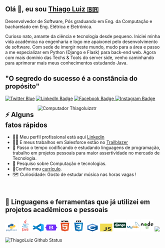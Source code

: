 <h2>Olá 👋, eu sou <a href="https://github.com/Thiagoluizstr">Thiago Luiz  🇧🇷 </a></h2>

<p>Desenvolvedor de Software, Pós graduando em Eng. da Computação e bacharelado em Eng. Elétrica e Eletrônica. </p><p> Curioso nato, amante da ciência e tecnologia desde pequeno. Iniciei minha vida acadêmica na engenharia e logo me apaixonei pelo desenvolvimento de software. Com sede de imergir neste mundo, mudo para a área e passo a me especializar em Python (Django e Flask) para back-end web. Agora com mais domínio das Techs & Tools do server side, venho caminhando para aprimorar mais meus conhecimentos estudando Java. 

<h2>"O segredo do sucesso é a constância do propósito" </h2>
 <a href="https://twitter.com/Thiagoluizstr" target="_blank" rel="noreferrer"><img src="https://img.shields.io/badge/-@Thiagoluizstr-0077B5?style=flat-square&amp;labelColor=0077B5&amp;logo=twitter&amp;link=https://twitter.com/Thiagoluizstr/" 
 alt="Twitter Blue"></a> 
 <a href="https://www.linkedin.com/in/thiago-luiz-str/" target="_blank" rel="noreferrer"><img src="https://img.shields.io/badge/-@Thiagoluizstr-0077B5?style=flat-square&amp;labelColor=0077B5&amp;logo=LinkedIn&amp;link=https://www.linkedin.com/in/thiago-luiz-str/" alt="LinkedIn Badge"></a> 
<a href="https://www.facebook.com/thiago.luizpinto.5/" target="_blank" rel="noreferrer"><img src="https://img.shields.io/badge/-@thiago.luizpinto.5-1ca0f1?style=flat&labelColor=1ca0f1&logo=facebook&logoColor=white&link=https://facebook.com/mazarafa7" alt="Facebook Badge"> </a> 
<a href="https://www.instagram.com/thiagoluizblt/" target="_blank" rel="noreferrer"><img src="https://img.shields.io/badge/-@thiagoluizblt-purple?style=flat&logo=instagram&logoColor=white&link=https://instagram.com/thiagoluizblt/" 
alt="Instagram Badge"></a>
<!-- <a href="thiagoluizstr@hotmail.com"><img scr="https://img.shields.io/badge/-thiagoluizstr.dev-c14438?style=flat&logo=Outlook&logoColor=white&link=mailto:thiagoluizstr@hotmail.com" alt="Outlook Badge"></a> -->

</p>

<img src="https://raw.githubusercontent.com/MicaelliMedeiros/micaellimedeiros/master/image/computer-illustration.png" min-width="400px" max-width="400px" width="400px" align="right" alt="Computador Thiagoluizstr">
<h2>⚡️ Alguns fatos rápidos</h2>
<ul>
 	<li>👨‍💻 Meu perfil profissional está aqui <a href="https://www.linkedin.com/in/thiago-luiz-str/">Linkedin</a></li>	
	<li>👨‍🎓 E meus trabalhos em Salesforce estão no <a href="https://trailblazer.me/id/tluizpinto"> Trailblazer </a></li>	
    <li>💬 Passo o tempo codificando e estudando linguagens de programação, trabalho em projetos pessoais para maior assertividade no mercado de Tecnologia.</li>	    
    <li> 🔎 Pesquiso sobre Computação e tecnologias.</li>	    	    <li>📙Confira meu <a href="https://thiagoluizstr.github.io/Curriculo_HTML/">currículo</a>.</li>
    <li>🗺️ Curiosidade: Gosto de estudar música nas horas vagas !</li>	
</ul>	</ul> <br>


<h2>🔧 Linguagens e ferramentas que já utilizei em projetos acadêmicos e pessoais </h2>
<p align="left">
    <img src="https://raw.githubusercontent.com/devicons/devicon/master/icons/python/python-original-wordmark.svg" alt="python" width="40" height="25" />
    <img src="https://raw.githubusercontent.com/devicons/devicon/master/icons/java/java-original-wordmark.svg" alt="java" width="40" height="40" />
    <img src="https://raw.githubusercontent.com/devicons/devicon/master/icons/vscode/vscode-original.svg" alt="vscode" width="35" height="25" />
    <img src="https://raw.githubusercontent.com/devicons/devicon/master/icons/bootstrap/bootstrap-plain.svg" alt="bootstrap" width="40" height="25" />
    <img src="https://raw.githubusercontent.com/devicons/devicon/master/icons/html5/html5-original-wordmark.svg" alt="html5" width="40" height="35" />
    <img src="https://raw.githubusercontent.com/devicons/devicon/master/icons/css3/css3-original-wordmark.svg" alt="css3" width="40" height="35" />
    <img src="https://raw.githubusercontent.com/devicons/devicon/master/icons/c/c-original.svg" alt="c" width="40" height="25" />
    <img src="https://raw.githubusercontent.com/devicons/devicon/master/icons/javascript/javascript-original.svg" alt="javascript" width="40" height="25" />
    <img src="https://raw.githubusercontent.com/devicons/devicon/master/icons/django/django-original.svg" alt="typescript" width="40" height="40" />
    <img src="https://raw.githubusercontent.com/devicons/devicon/master/icons/mysql/mysql-original-wordmark.svg" alt="mysql" width="40" height="40" />
    <img src="https://raw.githubusercontent.com/devicons/devicon/master/icons/nodejs/nodejs-original-wordmark.svg" alt="nodejs" width="40" height="40" />
    <img src="https://img.shields.io/badge/Markdown-000000?style=for-the-badge&logo=markdown&logoColor=white" />
	
</p>

<img align="center" src="https://github-readme-stats.vercel.app/api?username=Thiagoluizstr&show_icons=true&hide_border=true" alt="ThiagoLuiz Github Status">
